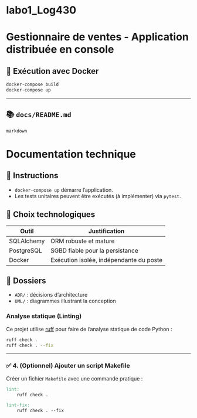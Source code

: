 # labo1_Log430
# Gestionnaire de ventes - Application distribuée en console

## 🔧 Exécution avec Docker

```bash
docker-compose build
docker-compose up
```
---

## 📚 `docs/README.md`

```markdown```
# Documentation technique

## 🔧 Instructions

- `docker-compose up` démarre l’application.
- Les tests unitaires peuvent être exécutés (à implémenter) via `pytest`.

## 📌 Choix technologiques

| Outil        | Justification                           |
|--------------|------------------------------------------|
| SQLAlchemy   | ORM robuste et mature                    |
| PostgreSQL   | SGBD fiable pour la persistance          |
| Docker       | Exécution isolée, indépendante du poste  |

## 📂 Dossiers

- `ADR/` : décisions d’architecture
- `UML/` : diagrammes illustrant la conception

### Analyse statique (Linting)

Ce projet utilise [ruff](https://docs.astral.sh/ruff/) pour faire de l’analyse statique de code Python :

```bash
ruff check .
ruff check . --fix
```

---

### ✅ 4. **(Optionnel) Ajouter un script Makefile**

Créer un fichier `Makefile` avec une commande pratique :

```makefile
lint:
	ruff check .

lint-fix:
	ruff check . --fix
